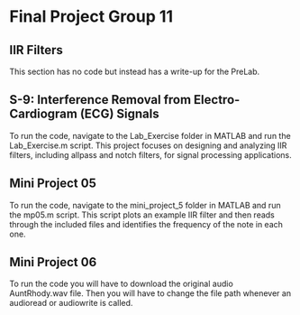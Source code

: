 # Final Project Group 11

## IIR Filters
This section has no code but instead has a write-up for the PreLab.
## S-9: Interference Removal from Electro-Cardiogram (ECG) Signals
To run the code, navigate to the Lab_Exercise folder in MATLAB and run the Lab_Exercise.m script. This project focuses on designing and analyzing IIR filters, including allpass and notch filters, for signal processing applications.

## Mini Project 05
To run the code, navigate to the mini_project_5 folder in MATLAB and run the mp05.m script. This script plots an example IIR filter and then reads through the included files and identifies the frequency of the note in each one.
## Mini Project 06
To run the code you will have to download the original audio AuntRhody.wav file. Then you will have to change the file path whenever an audioread or audiowrite is called. 
